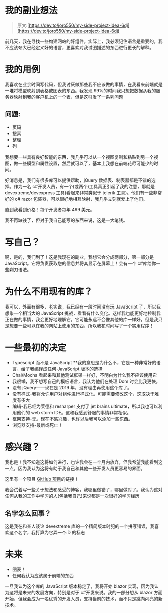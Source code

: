 # 我的副业想法

> 原文:[https://dev.to/joro550/my-side-project-idea-6dj](https://dev.to/joro550/my-side-project-idea-6dj)

前几天，我在寻找一些构建网站的好组件。实际上，我必须记住语言是重要的，我不应该夸大已经定义好的语言，更喜欢对我试图描述的东西进行更长的解释。

# [](#my-use-case)我的用例

我喜欢在业余时间写代码，但我讨厌做那些我不应该做的事情，在我看来前端就是一堆将模型映射到表格或图表的东西。我发现 99%的时间我只想把数据从我的服务器映射到我的客户机上的一个表，但是这引发了一系列问题

## [](#problems)问题:

*   页码
*   搜索
*   整理
*   列

我想要一些具有良好智能的东西，我几乎可以从一个视图复制和粘贴到另一个视图，做一些模型和属性设置，然后就可以了，基本上我想在前端花尽可能少的时间。

好消息是，我们有很多库可以提供帮助，jQuery 数据表、制表器都是不错的选择。作为一名 c#开发人员，有一个(或两个)工具真正引起了我的注意，那就是 devextreme/devexpress 工具(看起来非常类似于 telerik 工具)。他们有一些非常好的 c# razor 包装器，可以很好地相互映射，我几乎立刻就爱上了他们。

直到我看到价格！每个开发者每年 499 美元。

我不再缺钱了，但对于我自己能写的东西来说，这是一大笔钱。

# [](#write-yourself)写自己？

啊，是的，我们到了！这是我现在的副业，我想它会分成两部分，第一部分是 JavaScript。它将负责获取您的信息并将其显示在屏幕上！会有一个 c#库给你一些剃刀语法。

# [](#why-dont-you-use-an-existing-library)为什么不用现有的库？

我可以，外面有很多，老实说，我已经有一段时间没有玩 JavaScript 了，所以我想象一个相当大的 JavaScript 挑战，看看有什么变化。这样我也能更好地控制我正在做的事情，我会更好地理解它。它可能永远不会像其他的库一样好，但是我只是想要一些可以在我的网站上使用的东西，所以我花时间写了一个实用程序！

# [](#some-initial-decisions)一些最初的决定

*   Typescript 而不是 JavaScript **我的意思是为什么不，它是一种非常好的语言，给了我编译成任何 JavaScript 版本的选择
*   Chai/Mocha 看起来和其他测试框架一样好，不明白为什么我不应该使用它
*   我很懒，我不想写自己的模板语言，我认为他们在处理 Dom 时会比我更快。
*   没有 jQuery——现在是 2019 年，没有理由再使用这个库了。
*   没有样式-我将允许用户对组件进行样式化。可能需要修改这个，这取决于难度有多大
*   编辑-我已经为莱德和 resharper 支付了 jet brains ultimate，所以我也可以利用他们的 web storm IDE。这和我感到舒服的事情非常相似。
*   框架支持-无。现在不感兴趣，也许以后我可以添加一些东西。
*   浏览器支持-最新或死亡！

# [](#interested)感兴趣？

我也是！我不知道这将如何进行，也许我会在一个月内放弃，但我希望我能看到这一点，因为我认为这将有助于我自己和其他一些开发人员更容易的界面。

这里有一个项目 [GitHub 项目](https://github.com/joro550/bear-bones)的链接！

我会试着写一些关于想法和感受的博客，我哪里做错了，哪里做对了。我认为这对任何从我的工作中学习的人(包括我自己)来说都是一次很好的学习经历

## [](#whats-with-the-name)名字怎么回事？

这是我在和某人谈论 devextreme 库的一个精简版本时犯的一个拼写错误，我喜欢这个名字，我打算为它弄一个:D 的标志

# [](#the-future)未来

*   图表！
*   任何我认为应该属于前端的东西

一旦我认为这个库的 JavaScript 版本稳定了，我将开始 blazor 实现，因为我认为这将是未来的发展方向，特别是对于 c#开发来说。我的一部分想从 blazor 方面开始，但我会成为一名优秀的开发人员，支持当前的技术，而不只是跳向闪亮的新技术。